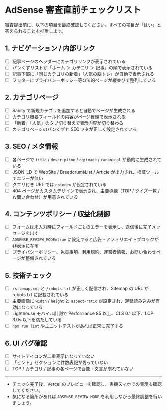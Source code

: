 # AdSense 審査直前チェックリスト

審査提出前に、以下の項目を最終確認してください。すべての項目が「はい」と答えられることを推奨します。

## 1. ナビゲーション / 内部リンク
- [ ] 記事ページのヘッダーにカテゴリリンクが表示されている
- [ ] パンくずリストが「ホーム ＞ カテゴリ ＞ 記事」の順で表示されている
- [ ] 記事下部に「同じカテゴリの新着」「人気の脳トレ」が自動で表示される
- [ ] フッターにプライバシーポリシー等の法的ページが縦並びで整列している

## 2. カテゴリページ
- [ ] Sanity で新規カテゴリを追加すると自動でページが生成される
- [ ] カテゴリ概要フィールドの内容がページ冒頭で表示される
- [ ] 「新着」「人気」のタブ切り替えで表示内容が切り替わる
- [ ] カテゴリページのパンくずと SEO メタが正しく設定されている

## 3. SEO / メタ情報
- [ ] 各ページで `title` / `description` / `og:image` / `canonical` が動的に生成されている
- [ ] JSON-LD で WebSite / BreadcrumbList / Article が出力され、検証ツールでエラーが無い
- [ ] クエリ付き URL では `noindex` が設定されている
- [ ] 404 ページがカスタムデザインで表示され、主要導線（TOP / クイズ一覧 / お問い合わせ）が用意されている

## 4. コンテンツポリシー / 収益化制御
- [ ] フォームは未入力時にフィールドごとのエラーを表示し、送信後に完了メッセージを出す
- [ ] `ADSENSE_REVIEW_MODE=true` に設定すると広告・アフィリエイトブロックが非表示になる
- [ ] プライバシーポリシー、免責事項、利用規約、運営者情報、お問い合わせページが整備されている

## 5. 技術チェック
- [ ] `/sitemap.xml` と `/robots.txt` が正しく配信され、Sitemap の URL が robots.txt に記載されている
- [ ] 主要画像に `width` / `height` と `aspect-ratio` が設定され、遅延読み込みが有効になっている
- [ ] Lighthouse モバイル計測で Performance 85 以上、CLS 0.1 以下、LCP 3.0s 以下を満たしている
- [ ] `npm run lint` やユニットテストがあれば正常に完了する

## 6. UI バグ確認
- [ ] サイトアイコンが二重表示になっていない
- [ ] 「ヒント」セクションに件数表記が残っていない
- [ ] TOP / カテゴリ / 記事の各ページで画像・文言が崩れていない

---
- チェック完了後、Vercel のプレビューを確認し、実機スマホでの表示も確認してください。
- 気になる箇所があれば `ADSENSE_REVIEW_MODE` を利用しながら最終調整を行いましょう。
